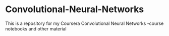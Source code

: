 # Convolutional-Neural-Networks

This is a repository for my Coursera Convolutional Neural Networks -course notebooks and other material 
